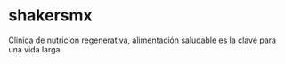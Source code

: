 # shakersmx
Clinica de nutricion regenerativa, alimentación saludable es la clave para una vida larga
